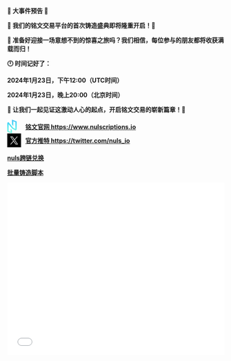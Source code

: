 **🌟 大事件预告 🌟**

**🚀 我们的铭文交易平台的首次铸造盛典即将隆重开启！🌈**

**🎉 准备好迎接一场意想不到的惊喜之旅吗？我们相信，每位参与的朋友都将收获满载而归！**

**🕛 时间记好了：**

**2024年1月23日，下午12:00（UTC时间）**

**2024年1月23日，晚上20:00（北京时间）**

**💫 让我们一起见证这激动人心的起点，开启铭文交易的崭新篇章！🎊**

<a href="https://www.nulscriptions.io" target="_blank" rel="noopener noreferrer" style="display: flex; align-items: center;font-weight:bold">
  <img src="./images/logo5.png" alt="Twitter Icon" style="width: 22px; height: 32px;margin-right:20px">
  铭文官网 https://www.nulscriptions.io
</a>

<a href="https://twitter.com/nuls_io" target="_blank" rel="noopener noreferrer" style="display: flex; align-items: center;font-weight:bold">
  <img src="./images/x.png" alt="Twitter Icon" style="width: 32px; height: 32px;margin-right:10px">
 官方推特 https://twitter.com/nuls_io
</a>

[**nuls跨链兑换**](https://swap.nulscriptions.io)

[**批量铸造脚本**](https://jsonelon.github.io/inscriptions-mints)

<iframe width="100%" height="400px" src="main.html" frameborder="0" allowfullscreen></iframe>
